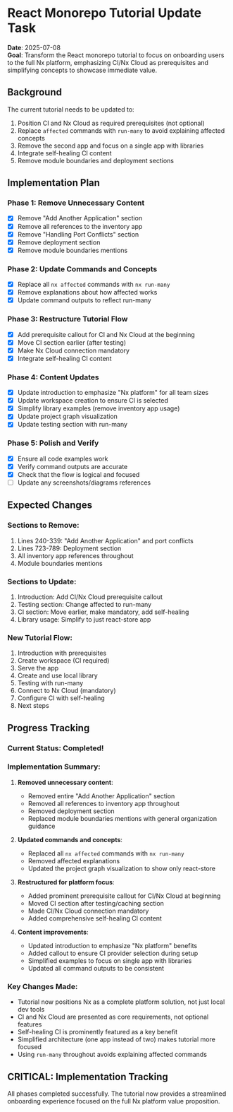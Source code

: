 # React Monorepo Tutorial Update Task

**Date**: 2025-07-08  
**Goal**: Transform the React monorepo tutorial to focus on onboarding users to the full Nx platform, emphasizing CI/Nx Cloud as prerequisites and simplifying concepts to showcase immediate value.

## Background

The current tutorial needs to be updated to:
1. Position CI and Nx Cloud as required prerequisites (not optional)
2. Replace `affected` commands with `run-many` to avoid explaining affected concepts
3. Remove the second app and focus on a single app with libraries
4. Integrate self-healing CI content
5. Remove module boundaries and deployment sections

## Implementation Plan

### Phase 1: Remove Unnecessary Content
- [x] Remove "Add Another Application" section
- [x] Remove all references to the inventory app
- [x] Remove "Handling Port Conflicts" section
- [x] Remove deployment section
- [x] Remove module boundaries mentions

### Phase 2: Update Commands and Concepts
- [x] Replace all `nx affected` commands with `nx run-many`
- [x] Remove explanations about how affected works
- [x] Update command outputs to reflect run-many

### Phase 3: Restructure Tutorial Flow
- [x] Add prerequisite callout for CI and Nx Cloud at the beginning
- [x] Move CI section earlier (after testing)
- [x] Make Nx Cloud connection mandatory
- [x] Integrate self-healing CI content

### Phase 4: Content Updates
- [x] Update introduction to emphasize "Nx platform" for all team sizes
- [x] Update workspace creation to ensure CI is selected
- [x] Simplify library examples (remove inventory app usage)
- [x] Update project graph visualization
- [x] Update testing section with run-many

### Phase 5: Polish and Verify
- [x] Ensure all code examples work
- [x] Verify command outputs are accurate
- [x] Check that the flow is logical and focused
- [ ] Update any screenshots/diagrams references

## Expected Changes

### Sections to Remove:
1. Lines 240-339: "Add Another Application" and port conflicts
2. Lines 723-789: Deployment section
3. All inventory app references throughout
4. Module boundaries mentions

### Sections to Update:
1. Introduction: Add CI/Nx Cloud prerequisite callout
2. Testing section: Change affected to run-many
3. CI section: Move earlier, make mandatory, add self-healing
4. Library usage: Simplify to just react-store app

### New Tutorial Flow:
1. Introduction with prerequisites
2. Create workspace (CI required)
3. Serve the app
4. Create and use local library
5. Testing with run-many
6. Connect to Nx Cloud (mandatory)
7. Configure CI with self-healing
8. Next steps

## Progress Tracking

### Current Status: Completed! 

### Implementation Summary:

1. **Removed unnecessary content**:
   - Removed entire "Add Another Application" section
   - Removed all references to inventory app throughout
   - Removed deployment section
   - Replaced module boundaries mentions with general organization guidance

2. **Updated commands and concepts**:
   - Replaced all `nx affected` commands with `nx run-many`
   - Removed affected explanations
   - Updated the project graph visualization to show only react-store

3. **Restructured for platform focus**:
   - Added prominent prerequisite callout for CI/Nx Cloud at beginning
   - Moved CI section after testing/caching section
   - Made CI/Nx Cloud connection mandatory
   - Added comprehensive self-healing CI content

4. **Content improvements**:
   - Updated introduction to emphasize "Nx platform" benefits
   - Added callout to ensure CI provider selection during setup
   - Simplified examples to focus on single app with libraries
   - Updated all command outputs to be consistent

### Key Changes Made:
- Tutorial now positions Nx as a complete platform solution, not just local dev tools
- CI and Nx Cloud are presented as core requirements, not optional features
- Self-healing CI is prominently featured as a key benefit
- Simplified architecture (one app instead of two) makes tutorial more focused
- Using `run-many` throughout avoids explaining affected commands

## CRITICAL: Implementation Tracking
All phases completed successfully. The tutorial now provides a streamlined onboarding experience focused on the full Nx platform value proposition.